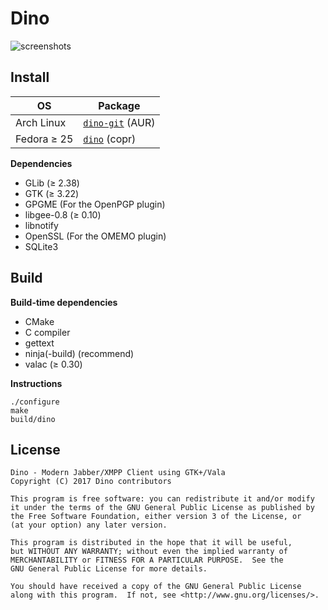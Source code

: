 Dino
====

![screenshots](http://i.imgur.com/xIKPEFF.png)

Install
-------
| OS           | Package|
| ------------ | ------ |
| Arch Linux   | [`dino-git`](https://aur.archlinux.org/packages/dino-git/) (AUR)     |
| Fedora ≥ 25  | [`dino`](https://copr.fedorainfracloud.org/coprs/larma/dino/) (copr) |

**Dependencies**

* GLib (≥ 2.38)
* GTK (≥ 3.22)
* GPGME (For the OpenPGP plugin)
* libgee-0.8 (≥ 0.10)
* libnotify
* OpenSSL (For the OMEMO plugin)
* SQLite3

Build
-----

**Build-time dependencies**

* CMake
* C compiler
* gettext
* ninja(-build) (recommend)
* valac (≥ 0.30)

**Instructions**

    ./configure
    make
    build/dino

License
-------
    Dino - Modern Jabber/XMPP Client using GTK+/Vala
    Copyright (C) 2017 Dino contributors

    This program is free software: you can redistribute it and/or modify
    it under the terms of the GNU General Public License as published by
    the Free Software Foundation, either version 3 of the License, or
    (at your option) any later version.

    This program is distributed in the hope that it will be useful,
    but WITHOUT ANY WARRANTY; without even the implied warranty of
    MERCHANTABILITY or FITNESS FOR A PARTICULAR PURPOSE.  See the
    GNU General Public License for more details.

    You should have received a copy of the GNU General Public License
    along with this program.  If not, see <http://www.gnu.org/licenses/>.
